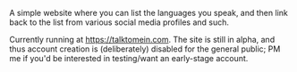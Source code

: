 A simple website where you can list the languages you speak, and then link back
to the list from various social media profiles and such.

Currently running at https://talktomein.com. The site is still in alpha, and
thus account creation is (deliberately) disabled for the general public; PM me
if you'd be interested in testing/want an early-stage account. 
